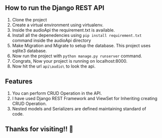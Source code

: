 ## How to run the Django REST API
1. Clone the project
2. Create a virtual environment using virtualenv.
3. Inside the audioApi the requirement.txt is available.
4. Install all the depenedencies using `pip install requirement.txt` command inside the audioApi directory
5. Make Migration and Migrate to setup the database. This project uses sqlite3 database.
6. Now run the project with `python manage.py runserver` command.
7. Congrats, Now your project is running on localhost:8000.
8. Now hit the url `api\audio\` to look the api.

## Features 
1. You can perform CRUD Operation in the API.
2. I have used Django REST Framework and ViewSet for Inheriting creating CRUD Operation.
3. Nested models and Serializers are defined maintaining standard of code.

## Thanks for visiting!! :tada:
